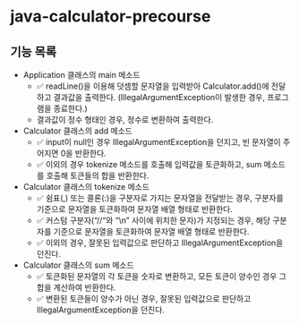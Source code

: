 # java-calculator-precourse

## 기능 목록
- Application 클래스의 main 메소드
  - ✅ readLine()을 이용해 덧셈할 문자열을 입력받아 Calculator.add()에 전달하고 결과값을 출력한다.
    (IllegalArgumentException이 발생한 경우, 프로그램을 종료한다.)
  - 결과값이 정수 형태인 경우, 정수로 변환하여 출력한다.
- Calculator 클래스의 add 메소드
  - ✅ input이 null인 경우 IllegalArgumentException을 던지고, 빈 문자열이 주어지면 0을 반환한다.
  - ✅ 이외의 경우 tokenize 메소드를 호출해 입력값을 토큰화하고, sum 메소드를 호출해 토큰들의 합을 반환한다.
- Calculator 클래스의 tokenize 메소드
  - ✅ 쉼표(,) 또는 콜론(:)을 구분자로 가지는 문자열을 전달받는 경우, 구분자를 기준으로 문자열을 토큰화하여 문자열 배열 형태로 반환한다.
  - ✅ 커스텀 구분자(“//“와 “\n” 사이에 위치한 문자)가 지정되는 경우, 해당 구분자를 기준으로 문자열을 토큰화하여 문자열 배열 형태로 반환한다.
  - ✅ 이외의 경우, 잘못된 입력값으로 판단하고 IllegalArgumentException을 던진다.
- Calculator 클래스의 sum 메소드
  - ✅ 토큰화된 문자열의 각 토큰을 숫자로 변환하고, 모든 토큰이 양수인 경우 그 합을 계산하여 반환한다.
  - ✅ 변환된 토큰들이 양수가 아닌 경우, 잘못된 입력값으로 판단하고 IllegalArgumentException을 던진다.